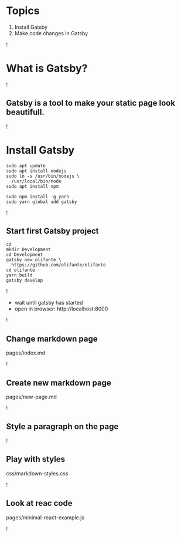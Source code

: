 # Topics
1. Install Gatsby
1. Make code changes in Gatsby

!

# What is Gatsby?

!

## Gatsby is a tool to make your static page look beautifull.

!

# Install Gatsby

```shell
sudo apt update
sudo apt install nodejs
sudo ln -s /usr/bin/nodejs \
  /usr/local/bin/node
sudo apt install npm

sudo npm install -g yarn
sudo yarn global add gatsby
```

!

## Start first Gatsby project
```shell
cd
mkdir Development
cd Development
gatsby new olifante \
  https://github.com/olifante/olifante
cd olifante
yarn build
gatsby develop
```

!

- wait until gatsby has started
- open in browser: http://localhost:8000

!

## Change markdown page
pages/index.md

!

## Create new markdown page
pages/new-page.md

!

## Style a paragraph on the page

!

## Play with styles
css/markdown-styles.css

!

## Look at reac code
pages/minimal-react-example.js

!


